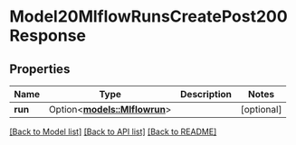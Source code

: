 # Model20MlflowRunsCreatePost200Response

## Properties

Name | Type | Description | Notes
------------ | ------------- | ------------- | -------------
**run** | Option<[**models::Mlflowrun**](mlflowrun.md)> |  | [optional]

[[Back to Model list]](../README.md#documentation-for-models) [[Back to API list]](../README.md#documentation-for-api-endpoints) [[Back to README]](../README.md)


